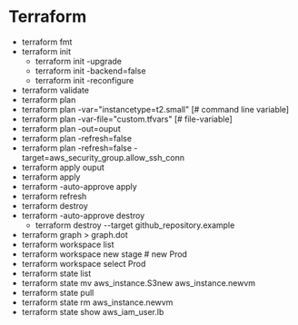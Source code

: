 # Terraform
- terraform fmt
- terraform init 
    -  terraform init -upgrade
    -  terraform init -backend=false
    -  terraform init -reconfigure
- terraform validate
- terraform plan
- terraform plan -var="instancetype=t2.small" [# command line variable]
- terraform plan -var-file="custom.tfvars" [# file-variable]
- terraform plan -out=ouput 
- terraform plan -refresh=false
- terraform plan -refresh=false -target=aws_security_group.allow_ssh_conn
- terraform apply ouput 
- terraform apply 
- terraform -auto-approve apply
- terraform refresh
- terraform destroy
- terraform -auto-approve destroy
    - terraform destroy --target github_repository.example
- terraform graph > graph.dot
- terraform workspace list
- terraform workspace new stage # new Prod
- terraform workspace select Prod
- terraform state list
- terraform state mv aws_instance.S3new aws_instance.newvm 
- terraform state pull 
- terraform state rm aws_instance.newvm 
- terraform state show aws_iam_user.lb
